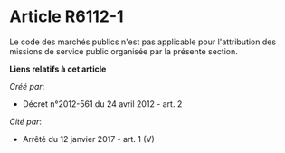 # Article R6112-1

Le code des marchés publics n'est pas applicable pour l'attribution des missions de service public organisée par la présente
section.

**Liens relatifs à cet article**

_Créé par_:

  - Décret n°2012-561 du 24 avril 2012 - art. 2

_Cité par_:

  - Arrêté du 12 janvier 2017 - art. 1 (V)
